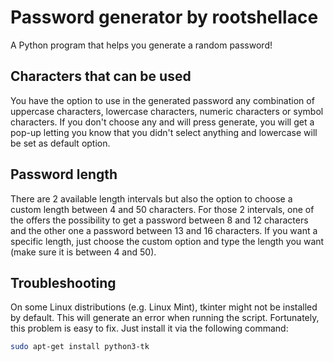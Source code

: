 # Password generator by rootshellace
A Python program that helps you generate a random password!

## Characters that can be used

You have the option to use in the generated password any combination
of uppercase characters, lowercase characters, numeric characters or
symbol characters. If you don't choose any and will press generate,
you will get a pop-up letting you know that you didn't select anything
and lowercase will be set as default option.

## Password length

There are 2 available length intervals but also the option to
choose a custom length between 4 and 50 characters. For those 2 
intervals, one of the offers the possibility to get a password 
between 8 and 12 characters and the other one a password between
13 and 16 characters. If you want a specific length, just choose
the custom option and type the length you want (make sure it is 
between 4 and 50).

## Troubleshooting

On some Linux distributions (e.g. Linux Mint), tkinter might not be installed by default.
This will generate an error when running the script.
Fortunately, this problem is easy to fix.
Just install it via the following command:
```bash
sudo apt-get install python3-tk
```

